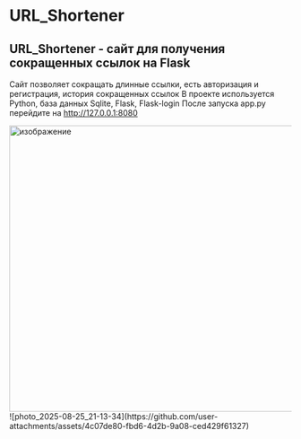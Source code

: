 # URL_Shortener
## URL_Shortener - сайт для получения сокращенных ссылок на Flask
Сайт позволяет сокращать длинные ссылки, есть авторизация и регистрация, история сокращенных ссылок
В проекте используется Python, база данных Sqlite, Flask, Flask-login
После запуска app.py перейдите на http://127.0.0.1:8080 

<img width="2516" height="510" alt="изображение" src="https://github.com/user-attachments/assets/ac944683-e316-424a-9bfa-be0bf044955f" />
![photo_2025-08-25_21-13-34](https://github.com/user-attachments/assets/4c07de80-fbd6-4d2b-9a08-ced429f61327)
